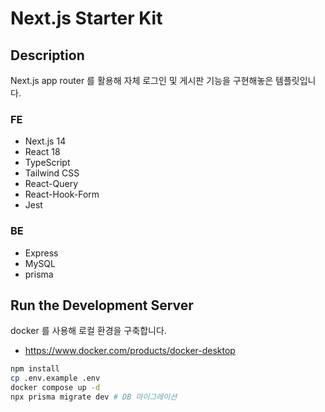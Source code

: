 # Next.js Starter Kit

## Description

Next.js app router 를 활용해 자체 로그인 및 게시판 기능을 구현해놓은 템플릿입니다.

### FE
- Next.js 14
- React 18
- TypeScript
- Tailwind CSS
- React-Query
- React-Hook-Form
- Jest

### BE
- Express
- MySQL
- prisma

## Run the Development Server

docker 를 사용해 로컬 환경을 구축합니다.
- https://www.docker.com/products/docker-desktop

```bash
npm install
cp .env.example .env
docker compose up -d
npx prisma migrate dev # DB 마이그레이션
```
